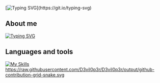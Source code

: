 [![Typing SVG](https://readme-typing-svg.demolab.com/?lines=Hi+there+!;)](https://git.io/typing-svg)
## About me
[![Typing SVG](https://readme-typing-svg.demolab.com/?lines=First+line+of+text;Second+line+of+text)](https://git.io/typing-svg)
## Languages and tools
[![My Skills](https://skillicons.dev/icons?i=js,ts,react,redux,sass,css,html,vscode,figma,graphql,jquery,nodejs,ps,github,styledcomponents,bootstrap&perline=8)](https://skillicons.dev)
https://raw.githubusercontent.com/D3vil0p3r/D3vil0p3r/output/github-contribution-grid-snake.svg
